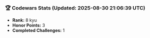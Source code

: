 ### 🏆 Codewars Stats (Updated: 2025-08-30 21:06:39 UTC)

- **Rank:** 8 kyu
- **Honor Points:** 3
- **Completed Challenges:** 1
